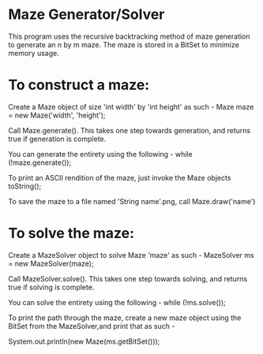 # Maze Generator/Solver
This program uses the recursive backtracking method of maze generation to generate an n by m maze. The maze is stored in a BitSet to minimize memory usage.
# To construct a maze:
Create a Maze object of size 'int width' by 'int height' as such - Maze maze = new Maze('width', 'height');

Call Maze.generate(). This takes one step towards generation, and returns true if generation is complete.

You can generate the entirety using the following - while (!maze.generate());

To print an ASCII rendition of the maze, just invoke the Maze objects toString();

To save the maze to a file named 'String name'.png, call Maze.draw('name')

# To solve the maze:
Create a MazeSolver object to solve Maze 'maze' as such - MazeSolver ms = new MazeSolver(maze);

Call MazeSolver.solve(). This takes one step towards solving, and returns true if solving is complete.

You can solve the entirety using the following - while (!ms.solve());

To print the path through the maze, create a new maze object using the BitSet from the MazeSolver,and print that as such - 

System.out.println(new Maze(ms.getBitSet()));

